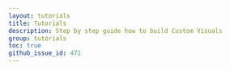 ```yaml
---
layout: tutorials
title: Tutorials
description: Step by step guide how to build Custom Visuals
group: tutorials
toc: true
github_issue_id: 471
---
```

